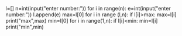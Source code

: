 l=[]
n=int(input("enter number:"))
for i in range(n):
    e=int(input("enter number:"))
    l.append(e)
    max=l[0]
for i in range (l,n):
    if l[i]>max:
        max=l[i]
print("max",max)
min=l[0]
for i in range(1,n):
    if l[i]<min:
        min=l[i]
print("min",min)
